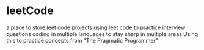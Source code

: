 # leetCode
a place to store leet code projects
using leet code to practice interview questions
coding in multiple languages to stay sharp in multiple areas
Using this to practice concepts from "The Pragmatic Programmer"
